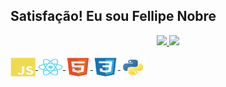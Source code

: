 ## Satisfação! Eu sou Fellipe Nobre

<div align="center">
  <a href="https://github.com/FellipeNobre">
  <img height="180em" src="https://github-readme-stats.vercel.app/api?username=FellipeNobre&show_icons=true&theme=dark&include_all_commits=true&count_private=true"/>
  <img height="180em" src="https://github-readme-stats.vercel.app/api/top-langs/?username=FellipeNobre&layout=compact&langs_count=7&theme=dark"/>
</div>

 <div style="display: inline_block"><br>
  <img align="center" alt="Nobre-Js" height="30" width="40" src="https://raw.githubusercontent.com/devicons/devicon/master/icons/javascript/javascript-plain.svg">
  <img align="center" alt="Nobre-React" height="30" width="40" src="https://raw.githubusercontent.com/devicons/devicon/master/icons/react/react-original.svg">
  <img align="center" alt="Nobre-HTML" height="30" width="40" src="https://raw.githubusercontent.com/devicons/devicon/master/icons/html5/html5-original.svg">
  <img align="center" alt="Rafa-CSS" height="30" width="40" src="https://raw.githubusercontent.com/devicons/devicon/master/icons/css3/css3-original.svg">
  <img align="center" alt="Nobre-Python" height="30" width="40" src="https://raw.githubusercontent.com/devicons/devicon/master/icons/python/python-original.svg">
</div>
